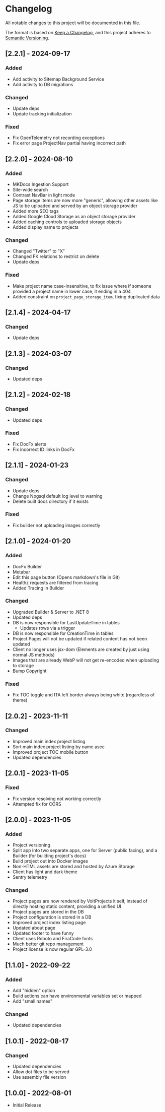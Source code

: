 # Changelog
All notable changes to this project will be documented in this file.

The format is based on [Keep a Changelog](https://keepachangelog.com/en/1.0.0/),
and this project adheres to [Semantic Versioning](https://semver.org/spec/v2.0.0.html).

## [2.2.1] - 2024-09-17

### Added

- Add activity to Sitemap Background Service
- Add activity to DB migrations

### Changed

- Update deps
- Update tracking initialization

### Fixed

- Fix OpenTelemetry not recording exceptions
- Fix error page ProjectNav partial having incorrect path

## [2.2.0] - 2024-08-10

### Added

- MKDocs Ingestion Support
- Site-wide search
- Contrast NavBar in light mode
- Page storage items are now more "generic", allowing other assets like JS to be uploaded and served by an object storage provider
- Added more SEO tags
- Added Google Cloud Storage as an object storage provider
- Added caching controls to uploaded storage objects
- Added display name to projects

### Changed

- Changed "Twitter" to "X"
- Changed FK relations to restrict on delete
- Update deps

### Fixed

- Make project name case-insensitive, to fix issue where if someone provided a project name in lower case, it ending in a 404
- Added constraint on `project_page_storage_item`, fixing duplicated data

## [2.1.4] - 2024-04-17

### Changed

- Update deps

## [2.1.3] - 2024-03-07

### Changed

- Updated deps

## [2.1.2] - 2024-02-18

### Changed

- Updated deps

### Fixed

- Fix DocFx alerts
- Fix incorrect ID links in DocFx

## [2.1.1] - 2024-01-23

### Changed

- Update deps
- Change Npgsql default log level to warning
- Delete built docs directory if it exists

### Fixed

- Fix builder not uploading images correctly

## [2.1.0] - 2024-01-20

### Added

- DocFx Builder
- Metabar
- Edit this page button (Opens markdown's file in Git)
- Healthz requests are filtered from tracing
- Added Tracing in Builder

### Changed

- Upgraded Builder & Server to .NET 8
- Updated deps
- DB is now responsible for LastUpdateTime in tables
  - Updates rows via a trigger
- DB is now responsible for CreationTime in tables
- Project Pages will not be updated if related content has not been updated
- Client no longer uses jsx-dom (Elements are created by just using normal JS methods)
- Images that are already WebP will not get re-encoded when uploading to storage
- Bump Copyright

### Fixed

- Fix TOC toggle and ITA left border always being white (regardless of theme)

## [2.0.2] - 2023-11-11

### Changed

- Improved main index project listing
- Sort main index project listing by name asec
- Improved project TOC mobile button
- Updated dependencies

## [2.0.1] - 2023-11-05

### Fixed

- Fix version resolving not working correctly
- Attempted fix for CORS

## [2.0.0] - 2023-11-05

### Added

- Project versioning
- Split app into two separate apps, one for Server (public facing), and a Builder (for building project's docs)
- Build project out into Docker images
- Non-HTML assets are stored and hosted by Azure Storage
- Client has light and dark theme
- Sentry telemetry

### Changed

- Project pages are now rendered by VoltProjects it self, instead of directly hosting static content, providing a unified UI
- Project pages are stored in the DB
- Project configuration is stored in a DB
- Improved project index listing page
- Updated about page
- Updated footer to have funny
- Client uses Roboto and FiraCode fonts
- Much better git repo management
- Project license is now regular GPL-3.0

## [1.1.0] - 2022-09-22

### Added

- Add "hidden" option
- Build actions can have environmental variables set or mapped
- Add "small names"

### Changed

- Updated dependencies

## [1.0.1] - 2022-08-17

### Changed

- Updated dependencies
- Allow dot files to be served
- Use assembly file version

## [1.0.0] - 2022-08-01

- Initial Release
